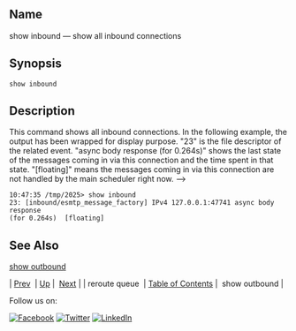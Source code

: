 <a name="console_commands.show_inbound"></a>
## Name

show inbound — show all inbound connections

## Synopsis

`show inbound`

<a name="idp12034368"></a>
## Description

This command shows all inbound connections. In the following example, the output has been wrapped for display purpose. "23" is the file descriptor of the related event. "async body response (for 0.264s)" shows the last state of the messages coming in via this connection and the time spent in that state. "[floating]" means the messages coming in via this connection are not handled by the main scheduler right now. -->

```
10:47:35 /tmp/2025> show inbound
23: [inbound/esmtp_message_factory] IPv4 127.0.0.1:47741 async body response
(for 0.264s)  [floating]
```
<a name="idp12037856"></a>
## See Also

[show outbound](console_commands.show_outbound.php "show outbound")

| [Prev](console_commands.reroute_queue.php)  | [Up](console.cmds.ref.php) |  [Next](console_commands.show_outbound.php) |
| reroute queue  | [Table of Contents](index.php) |  show outbound |

Follow us on:

[![Facebook](https://support.messagesystems.com/images/icon-facebook.png)](http://www.facebook.com/messagesystems) [![Twitter](https://support.messagesystems.com/images/icon-twitter.png)](http://twitter.com/#!/MessageSystems) [![LinkedIn](https://support.messagesystems.com/images/icon-linkedin.png)](http://www.linkedin.com/company/message-systems)